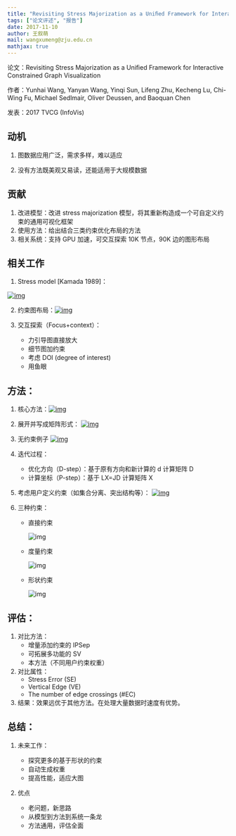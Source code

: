 ```yaml
---
title: "Revisiting Stress Majorization as a Uniﬁed Framework for Interactive Constrained Graph Visualization"
tags: ["论文评述", "报告"]
date: 2017-11-10
author: 王叙萌
mail: wangxumeng@zju.edu.cn
mathjax: true
---
```


论文：Revisiting Stress Majorization as a Uniﬁed Framework for Interactive Constrained Graph Visualization

作者：Yunhai Wang, Yanyan Wang, Yinqi Sun, Lifeng Zhu, Kecheng Lu, Chi-Wing Fu, Michael Sedlmair, Oliver Deussen, and Baoquan Chen

发表：2017 TVCG (InfoVis)

## 动机

1. 图数据应用广泛，需求多样，难以适应

2. 没有方法既美观又易读，还能适用于大规模数据

## 贡献

1. 改进模型：改进 stress majorization 模型，将其重新构造成一个可自定义约束的通用可视化框架
2. 使用方法：给出结合三类约束优化布局的方法
3. 相关系统：支持 GPU 加速，可交互探索 10K 节点，90K 边的图形布局

## 相关工作

1. Stress model [Kamada 1989]：

[![img](http://www.cad.zju.edu.cn/home/vagblog/wp-content/uploads/2017/11/QQ%E5%9B%BE%E7%89%8720171110154712.png)](http://www.cad.zju.edu.cn/home/vagblog/wp-content/uploads/2017/11/QQ图片20171110154712.png)

2. 约束图布局：[![img](http://www.cad.zju.edu.cn/home/vagblog/wp-content/uploads/2017/11/QQ%E5%9B%BE%E7%89%8720171110155000.png)](http://www.cad.zju.edu.cn/home/vagblog/wp-content/uploads/2017/11/QQ图片20171110155000.png)

3. 交互探索（Focus+context）：
    - 力引导图直接放大
    - 细节图加约束
    - 考虑 DOI (degree of interest)
    - 用鱼眼

## 方法：

1. 核心方法：[![img](http://www.cad.zju.edu.cn/home/vagblog/wp-content/uploads/2017/11/QQ%E5%9B%BE%E7%89%8720171110155229.png)](http://www.cad.zju.edu.cn/home/vagblog/wp-content/uploads/2017/11/QQ图片20171110155229.png)

2. 展开并写成矩阵形式：
   [![img](http://www.cad.zju.edu.cn/home/vagblog/wp-content/uploads/2017/11/QQ%E5%9B%BE%E7%89%8720171110155454.png)](http://www.cad.zju.edu.cn/home/vagblog/wp-content/uploads/2017/11/QQ图片20171110155454.png)

3. 无约束例子
   [![img](http://www.cad.zju.edu.cn/home/vagblog/wp-content/uploads/2017/11/QQ%E5%9B%BE%E7%89%8720171110155622.png)](http://www.cad.zju.edu.cn/home/vagblog/wp-content/uploads/2017/11/QQ图片20171110155622.png)

4. 迭代过程：

    - 优化方向（D-step）：基于原有方向和新计算的 d 计算矩阵 D
    - 计算坐标（P-step）：基于 LX=JD 计算矩阵 X

5. 考虑用户定义约束（如集合分离、突出结构等）：
   [![img](http://www.cad.zju.edu.cn/home/vagblog/wp-content/uploads/2017/11/QQ%E5%9B%BE%E7%89%8720171110160048.png)](http://www.cad.zju.edu.cn/home/vagblog/wp-content/uploads/2017/11/QQ图片20171110160048.png)

6. 三种约束：

    - 直接约束

        ![img](http://www.cad.zju.edu.cn/home/vagblog/wp-content/uploads/2017/11/QQ%E5%9B%BE%E7%89%8720171110160320.png)

    - 度量约束

        ![img](http://www.cad.zju.edu.cn/home/vagblog/wp-content/uploads/2017/11/QQ%E5%9B%BE%E7%89%8720171110160548.png)

    - 形状约束

        ![img](http://www.cad.zju.edu.cn/home/vagblog/wp-content/uploads/2017/11/QQ%E5%9B%BE%E7%89%8720171110160709.png)

## 评估：

1. 对比方法：
    - 增量添加约束的 IPSep
    - 可拓展多功能的 SV
    - 本方法（不同用户约束权重）
2. 对比属性：
    - Stress Error (SE)
    - Vertical Edge (VE)
    - The number of edge crossings (#EC)
3. 结果：效果远优于其他方法。在处理大量数据时速度有优势。

## 总结：

1. 未来工作：

    - 探究更多的基于形状的约束
    - 自动生成权重
    - 提高性能，适应大图

2. 优点
    - 老问题，新思路
    - 从模型到方法到系统一条龙
    - 方法通用，评估全面
